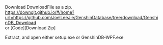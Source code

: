 Download DownloadFile as a zip.  
https://downgit.github.io/#/home?url=https://github.com/JoelLeeJie/GenshinDatabase/tree/download/GenshinDB_Download  
or [Code][Download Zip]

Extract, and open either setup.exe or GenshinDB-WPF.exe
